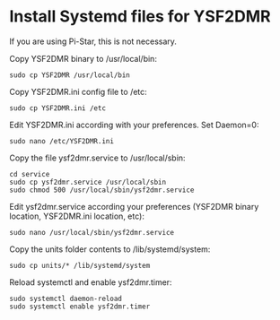# Install Systemd files for YSF2DMR

If you are using Pi-Star, this is not necessary.

Copy YSF2DMR binary to /usr/local/bin:

    sudo cp YSF2DMR /usr/local/bin

Copy YSF2DMR.ini config file to /etc:

    sudo cp YSF2DMR.ini /etc

Edit YSF2DMR.ini according with your preferences. Set Daemon=0:

    sudo nano /etc/YSF2DMR.ini

Copy the file ysf2dmr.service to /usr/local/sbin:

    cd service
    sudo cp ysf2dmr.service /usr/local/sbin
    sudo chmod 500 /usr/local/sbin/ysf2dmr.service

Edit ysf2dmr.service according your preferences (YSF2DMR binary location, YSF2DMR.ini location, etc):

    sudo nano /usr/local/sbin/ysf2dmr.service

Copy the units folder contents to /lib/systemd/system:

    sudo cp units/* /lib/systemd/system

Reload systemctl and enable ysf2dmr.timer:

    sudo systemctl daemon-reload
    sudo systemctl enable ysf2dmr.timer

